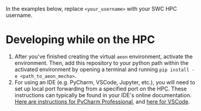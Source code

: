 In the examples below, replace `<your_username>` with your SWC HPC username.

# Developing while on the HPC

1. After you've finished creating the virtual `aeon` environment, activate the environment. Then, add this repository to your python path within the activated environment by opening a terminal and running `pip install -e <path_to_aeon_mecha>`.
2. For using an IDE (e.g. PyCharm, VSCode, Jupyter, etc.), you will need to set up local port forwarding from a specified port on the HPC. These instructions can typically be found in your IDE's online documentation. [Here are instructions for PyCharm Professional](https://www.jetbrains.com/help/pycharm/configuring-remote-interpreters-via-ssh.html), and [here for VSCode](https://code.visualstudio.com/docs/remote/ssh).
